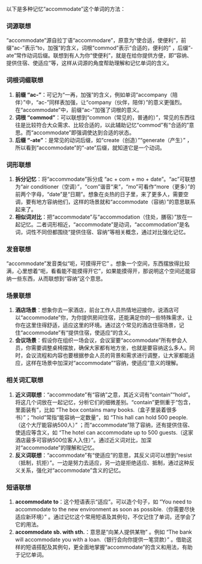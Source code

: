 以下是多种记忆“accommodate”这个单词的方法：

### 词源联想
“accommodate”源自拉丁语“accommodare”，原意为“使合适，使便利”，前缀“ac-”表示“to，加强”的含义，词根“commod”表示“合适的，便利的” ，后缀“-ate”常作动词后缀。联想到有人为你“使便利”，就是在给你提供方便，即“容纳、提供住宿、使适应”等，这样从词源的角度帮助理解和记忆单词的含义。

### 词根词缀联想
1. **前缀 “ac-”**：可记为“一再，加强”的含义，例如单词“accompany（陪伴）”中，“ac-”同样表加强，让“company（伙伴，陪伴）”的意义更强烈。在“accommodate”中，前缀“ac-”加强了词根的意义。
2. **词根 “commod”**：可以联想到“common（常见的，普通的）”，常见的东西往往是比较符合大众需求、比较合适的，以此辅助记忆“commod”有“合适的”意思。而“accommodate”即强调使达到合适的状态。
3. **后缀 “-ate”**：是常见的动词后缀，如“create（创造）”“generate（产生）” ，所以看到“accommodate”的“-ate”后缀，就知道它是一个动词。 

### 词形联想
1. **拆分记忆**：将“accommodate”拆分成 “ac + com + mo + date”。“ac”可联想为“air conditioner（空调）”，“com”谐音“来”，“mo”可看作“more（更多）”的前两个字母，“date”是“日期”。想象在炎热的日子里，来了更多人，需要空调，要有地方容纳他们，这样的场景就和“accommodate（容纳）”的意思联系起来了。
2. **相似词对比**：把“accommodate”与“accommodation（住处，膳宿）”放在一起记忆。二者词形相近，“accommodate”是动词，“accommodation”是名词，词性不同但都围绕“提供住宿、容纳”等相关概念，通过对比强化记忆。 

### 发音联想
“accommodate”发音类似“呃，可摸得开它” 。想象一个空间，东西摆放得比较满，心里想着“呃，看看能不能摸得开它”，如果能摸得开，那说明这个空间还能容纳一些东西，从而联想到“容纳”这个意思。

### 场景联想
1. **酒店场景**：想象你去一家酒店，前台工作人员热情地迎接你，说酒店可以“accommodate”你，为你提供房间住宿，还能满足你的一些特殊需求，让你在这里住得舒适，适应这里的环境。通过这个常见的酒店住宿场景，记住“accommodate”有“提供住宿，使适应”的含义。
2. **会议场景**：假设你在组织一场会议，会议室要“accommodate”所有参会人员，你需要调整桌椅摆放，确保大家都有地方坐，也就是要容纳这么多人。同时，会议流程和内容也要根据参会人员的背景和需求进行调整，让大家都能适应，这样在场景中加深对“accommodate”“容纳，使适应”意义的理解。 

### 相关词汇联想
1. **近义词联想**：“accommodate”有“容纳”之意，其近义词有“contain”“hold”。将这几个词放在一起记忆，分析它们的细微差别。“contain”更侧重于“包含，里面装有”，比如 “The box contains many books.（盒子里装着很多书）”；“hold”常指“能容纳一定数量”，如 “This hall can hold 500 people.（这个大厅能容纳500人）” ；而“accommodate”除了容纳，还有提供住宿、使适应等含义，如 “The hotel can accommodate up to 500 guests.（这家酒店最多可容纳500位客人入住）”。通过近义词对比，加深对“accommodate”的理解和记忆。
2. **反义词联想**：“accommodate”有“使适应”的意思，其反义词可以想到“resist（抵制，抗拒）”。一边是努力去适应，另一边是拒绝适应、抵制，通过这种反义关系，强化对“accommodate”含义的记忆。 

### 短语联想
1. **accommodate to**：这个短语表示“适应”。可以造个句子，如 “You need to accommodate to the new environment as soon as possible.（你需要尽快适应新环境）” 。通过记忆这个常用短语及其例句，不仅记住了单词，还学会了它的用法。
2. **accommodate sb. with sth.**：意思是“向某人提供某物” 。例如 “The bank will accommodate you with a loan.（银行会向你提供一笔贷款）” 。借助这样的短语搭配及其例句，更全面地掌握“accommodate”的含义和用法，有助于记忆单词。 
